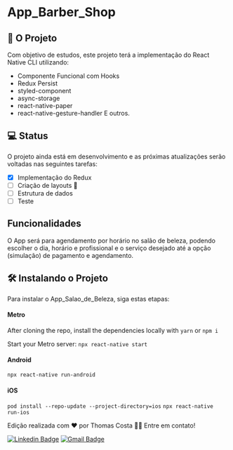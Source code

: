 # App_Barber_Shop

## 🚀 O Projeto 
Com objetivo de estudos, este projeto terá a implementação do React Native CLI utilizando:
- Componente Funcional com Hooks
- Redux Persist
- styled-component
- async-storage
- react-native-paper
- react-native-gesture-handler
E outros.


## 💻 Status

O projeto ainda está em desenvolvimento e as próximas atualizações serão voltadas nas seguintes tarefas:
- [x] Implementação do Redux 
- [ ] Criação de layouts 🚧 
- [ ] Estrutura de dados
- [ ] Teste

## Funcionalidades
O App será para agendamento por horário no salão de beleza, podendo escolher o dia, horário e profissional e o serviço desejado até a opção (simulação) de pagamento e agendamento.


## 🛠 Instalando o Projeto
Para instalar o App_Salao_de_Beleza, siga estas etapas:

#### Metro
After cloning the repo, install the dependencies locally with `yarn` or `npm i`

Start your Metro server:
`npx react-native start`

#### Android
`npx react-native run-android`

#### iOS
`pod install --repo-update --project-directory=ios`
`npx react-native run-ios`


Edição realizada com ❤️ por Thomas Costa 👋🏽 Entre em contato!

[![Linkedin Badge](https://img.shields.io/badge/-Thomas-blue?style=flat-square&logo=Linkedin&logoColor=white&link=https://www.linkedin.com/in/tgmarinho/)](https://www.linkedin.com/in/thomasjeffcosta/) 
[![Gmail Badge](https://img.shields.io/badge/-thomas.jeffcosta@gmail.com-c14438?style=flat-square&logo=Gmail&logoColor=white&link=mailto:thomas.jeffcosta@gmail.com)](mailto:thomas.jeffcosta@gmail.com)
